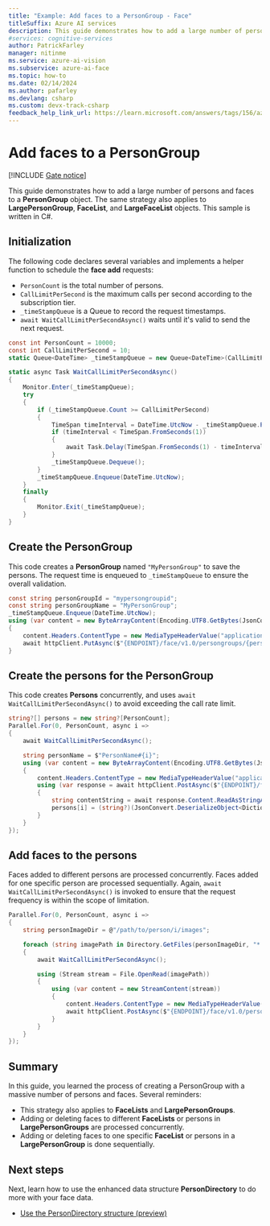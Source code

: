 ```yaml
---
title: "Example: Add faces to a PersonGroup - Face"
titleSuffix: Azure AI services
description: This guide demonstrates how to add a large number of persons and faces to a PersonGroup object with the Azure AI Face service.
#services: cognitive-services
author: PatrickFarley
manager: nitinme
ms.service: azure-ai-vision
ms.subservice: azure-ai-face
ms.topic: how-to
ms.date: 02/14/2024
ms.author: pafarley
ms.devlang: csharp
ms.custom: devx-track-csharp
feedback_help_link_url: https://learn.microsoft.com/answers/tags/156/azure-face
---
```


# Add faces to a PersonGroup

[!INCLUDE [Gate notice](../includes/identity-gate-notice.md)]

This guide demonstrates how to add a large number of persons and faces to a **PersonGroup** object. The same strategy also applies to **LargePersonGroup**, **FaceList**, and **LargeFaceList** objects. This sample is written in C#.

## Initialization

The following code declares several variables and implements a helper function to schedule the **face add** requests:

- `PersonCount` is the total number of persons.
- `CallLimitPerSecond` is the maximum calls per second according to the subscription tier.
- `_timeStampQueue` is a Queue to record the request timestamps.
- `await WaitCallLimitPerSecondAsync()` waits until it's valid to send the next request.

```csharp
const int PersonCount = 10000;
const int CallLimitPerSecond = 10;
static Queue<DateTime> _timeStampQueue = new Queue<DateTime>(CallLimitPerSecond);

static async Task WaitCallLimitPerSecondAsync()
{
    Monitor.Enter(_timeStampQueue);
    try
    {
        if (_timeStampQueue.Count >= CallLimitPerSecond)
        {
            TimeSpan timeInterval = DateTime.UtcNow - _timeStampQueue.Peek();
            if (timeInterval < TimeSpan.FromSeconds(1))
            {
                await Task.Delay(TimeSpan.FromSeconds(1) - timeInterval);
            }
            _timeStampQueue.Dequeue();
        }
        _timeStampQueue.Enqueue(DateTime.UtcNow);
    }
    finally
    {
        Monitor.Exit(_timeStampQueue);
    }
}
```


## Create the PersonGroup

This code creates a **PersonGroup** named `"MyPersonGroup"` to save the persons. The request time is enqueued to `_timeStampQueue` to ensure the overall validation.

```csharp
const string personGroupId = "mypersongroupid";
const string personGroupName = "MyPersonGroup";
_timeStampQueue.Enqueue(DateTime.UtcNow);
using (var content = new ByteArrayContent(Encoding.UTF8.GetBytes(JsonConvert.SerializeObject(new Dictionary<string, object> { ["name"] = personGroupName, ["recognitionModel"] = "recognition_04" }))))
{
    content.Headers.ContentType = new MediaTypeHeaderValue("application/json");
    await httpClient.PutAsync($"{ENDPOINT}/face/v1.0/persongroups/{personGroupId}", content);
}
```

## Create the persons for the PersonGroup

This code creates **Persons** concurrently, and uses `await WaitCallLimitPerSecondAsync()` to avoid exceeding the call rate limit.

```csharp
string?[] persons = new string?[PersonCount];
Parallel.For(0, PersonCount, async i =>
{
    await WaitCallLimitPerSecondAsync();

    string personName = $"PersonName#{i}";
    using (var content = new ByteArrayContent(Encoding.UTF8.GetBytes(JsonConvert.SerializeObject(new Dictionary<string, object> { ["name"] = personName }))))
    {
        content.Headers.ContentType = new MediaTypeHeaderValue("application/json");
        using (var response = await httpClient.PostAsync($"{ENDPOINT}/face/v1.0/persongroups/{personGroupId}/persons", content))
        {
            string contentString = await response.Content.ReadAsStringAsync();
            persons[i] = (string?)(JsonConvert.DeserializeObject<Dictionary<string, object>>(contentString)?["personId"]);
        }
    }
});
```

## Add faces to the persons

Faces added to different persons are processed concurrently. Faces added for one specific person are processed sequentially. Again, `await WaitCallLimitPerSecondAsync()` is invoked to ensure that the request frequency is within the scope of limitation.

```csharp
Parallel.For(0, PersonCount, async i =>
{
    string personImageDir = @"/path/to/person/i/images";

    foreach (string imagePath in Directory.GetFiles(personImageDir, "*.jpg"))
    {
        await WaitCallLimitPerSecondAsync();

        using (Stream stream = File.OpenRead(imagePath))
        {
            using (var content = new StreamContent(stream))
            {
                content.Headers.ContentType = new MediaTypeHeaderValue("application/octet-stream");
                await httpClient.PostAsync($"{ENDPOINT}/face/v1.0/persongroups/{personGroupId}/persons/{persons[i]}/persistedfaces?detectionModel=detection_03", content);
            }
        }
    }
});
```

## Summary

In this guide, you learned the process of creating a PersonGroup with a massive number of persons and faces. Several reminders:

- This strategy also applies to **FaceLists** and **LargePersonGroups**.
- Adding or deleting faces to different **FaceLists** or persons in **LargePersonGroups** are processed concurrently.
- Adding or deleting faces to one specific **FaceList** or persons in a **LargePersonGroup** is done sequentially.


## Next steps

Next, learn how to use the enhanced data structure **PersonDirectory** to do more with your face data.

- [Use the PersonDirectory structure (preview)](use-persondirectory.md)
